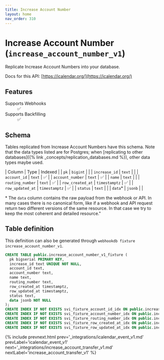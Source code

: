```yaml
---
title: Increase Account Number
layout: home
nav_order: 310
---
```


# Increase Account Number (`increase_account_number_v1`)

Replicate Increase Account Numbers into your database.

Docs for this API: [https://icalendar.org/](https://icalendar.org/)

## Features

<dl>
<dt>Supports Webhooks</dt>
<dd>✅</dd>
<dt>Supports Backfilling</dt>
<dd>✅</dd>

</dl>

## Schema

Tables replicated from Increase Account Numbers have this schema.
Note that the data types listed are for Postgres;
when [replicating to other databases]({% link _concepts/replication_databases.md %}),
other data types maybe used.

| Column | Type | Indexed |
| `pk` | `bigint` |  |
| `increase_id` | `text` |  |
| `account_id` | `text` | ✅ |
| `account_number` | `text` | ✅ |
| `name` | `text` |  |
| `routing_number` | `text` | ✅ |
| `row_created_at` | `timestamptz` | ✅ |
| `row_updated_at` | `timestamptz` | ✅ |
| `status` | `text` |  |
| `data`* | `jsonb` |  |

<span class="fs-3">* The `data` column contains the raw payload from the webhook or API.
In many cases there is no canonical form, like if a webhook and API request return
two different versions of the same resource.
In that case we try to keep the most coherent and detailed resource."</span>

## Table definition

This definition can also be generated through `webhookdb fixture increase_account_number_v1`.

```sql
CREATE TABLE public.increase_account_number_v1_fixture (
  pk bigserial PRIMARY KEY,
  increase_id text UNIQUE NOT NULL,
  account_id text,
  account_number text,
  name text,
  routing_number text,
  row_created_at timestamptz,
  row_updated_at timestamptz,
  status text,
  data jsonb NOT NULL
);
CREATE INDEX IF NOT EXISTS svi_fixture_account_id_idx ON public.increase_account_number_v1_fixture (account_id);
CREATE INDEX IF NOT EXISTS svi_fixture_account_number_idx ON public.increase_account_number_v1_fixture (account_number);
CREATE INDEX IF NOT EXISTS svi_fixture_routing_number_idx ON public.increase_account_number_v1_fixture (routing_number);
CREATE INDEX IF NOT EXISTS svi_fixture_row_created_at_idx ON public.increase_account_number_v1_fixture (row_created_at);
CREATE INDEX IF NOT EXISTS svi_fixture_row_updated_at_idx ON public.increase_account_number_v1_fixture (row_updated_at);
```

{% include prevnext.html prev='_integrations/icalendar_event_v1.md' prevLabel='icalendar_event_v1' next='_integrations/increase_account_transfer_v1.md' nextLabel='increase_account_transfer_v1' %}
